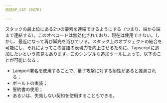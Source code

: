 ```yaml
---
用語OP_CAT (0X7E)

---
```

スタックの最上位にある2つの要素を連結できるようにする（つまり、端から端まで連結する）。このオペコードは無効化されており、現在は使用できない。しかし、最近になって再び脚光を浴びている。スタック上のオブジェクトの結合を可能にし、それによってこの言語の表現力を向上させるために、Tapscriptに追加したいという意見もあります。このシンプルな追加ツールによって、以下のことが可能になる：


- Lamport署名を使用することで、量子攻撃に対する耐性があると推測される；
- ボールトの実装；
- 誓約書の使用；
- あるいは、失効しない契約を使用することもできる。